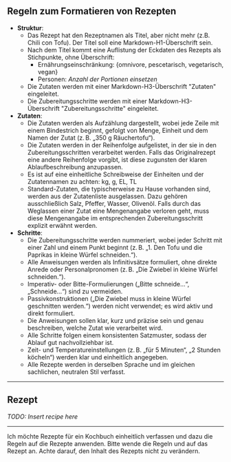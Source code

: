 ## Regeln zum Formatieren von Rezepten

- **Struktur**:
	- Das Rezept hat den Rezeptnamen als Titel, aber nicht mehr (z.B. Chili con Tofu). Der Titel soll eine Markdown-H1-Überschrift sein.
	- Nach dem Titel kommt eine Auflistung der Eckdaten des Rezepts als Stichpunkte, ohne Überschrift:
		- Ernährungseinschränkung: {omnivore, pescetarisch, vegetarisch, vegan}
		- Personen: *Anzahl der Portionen einsetzen*
	- Die Zutaten werden mit einer Markdown-H3-Überschrift "Zutaten" eingeleitet.
	- Die Zubereitungsschritte werden mit einer Markdown-H3-Überschrift "Zubereitungsschritte" eingeleitet.
- **Zutaten**:
	- Die Zutaten werden als Aufzählung dargestellt, wobei jede Zeile mit einem Bindestrich beginnt, gefolgt von Menge, Einheit und dem Namen der Zutat (z. B. „350 g Räuchertofu“).
	- Die Zutaten werden in der Reihenfolge aufgelistet, in der sie in den Zubereitungsschritten verarbeitet werden. Falls das Originalrezept eine andere Reihenfolge vorgibt, ist diese zugunsten der klaren Ablaufbeschreibung anzupassen.
	- Es ist auf eine einheitliche Schreibweise der Einheiten und der Zutatennamen zu achten: kg, g, EL, TL
	- Standard-Zutaten, die typischerweise zu Hause vorhanden sind, werden aus der Zutatenliste ausgelassen. Dazu gehören ausschließlich Salz, Pfeffer, Wasser, Olivenöl. Falls durch das Weglassen einer Zutat eine Mengenangabe verloren geht, muss diese Mengenangabe im entsprechenden Zubereitungsschritt explizit erwähnt werden.
- **Schritte**:
	- Die Zubereitungsschritte werden nummeriert, wobei jeder Schritt mit einer Zahl und einem Punkt beginnt (z. B. „1. Den Tofu und die Paprikas in kleine Würfel schneiden.“).
	- Alle Anweisungen werden als Infinitivsätze formuliert, ohne direkte Anrede oder Personalpronomen (z. B. „Die Zwiebel in kleine Würfel schneiden.“).
	- Imperativ- oder Bitte-Formulierungen („Bitte schneide…“, „Schneide…“) sind zu vermeiden.
	- Passivkonstruktionen („Die Zwiebel muss in kleine Würfel geschnitten werden.“) werden nicht verwendet; es wird aktiv und direkt formuliert.
	- Die Anweisungen sollen klar, kurz und präzise sein und genau beschreiben, welche Zutat wie verarbeitet wird.
	- Alle Schritte folgen einem konsistenten Satzmuster, sodass der Ablauf gut nachvollziehbar ist.
	- Zeit- und Temperatureinstellungen (z. B. „für 5 Minuten“, „2 Stunden köcheln“) werden klar und einheitlich angegeben.
	- Alle Rezepte werden in derselben Sprache und im gleichen sachlichen, neutralen Stil verfasst.

---

## Rezept

*TODO: Insert recipe here*

---

Ich möchte Rezepte für ein Kochbuch einheitlich verfassen und dazu die Regeln auf die Rezepte anwenden. Bitte wende die Regeln und auf das Rezept an. Achte darauf, den Inhalt des Rezepts nicht zu verändern.